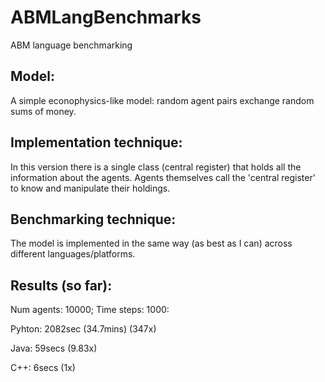 # ABMLangBenchmarks
ABM language benchmarking

## Model:

A simple econophysics-like model: random agent pairs exchange random sums of money.

## Implementation technique:

In this version there is a single class (central register) that holds all the information about the agents. Agents themselves call the 'central register' to know and manipulate their holdings.

## Benchmarking technique:

The model is implemented in the same way (as best as I can) across different languages/platforms. 

## Results (so far):

Num agents: 10000; Time steps: 1000:

Pyhton: 2082sec (34.7mins) (347x)

Java: 59secs (9.83x)

C++: 6secs (1x)
